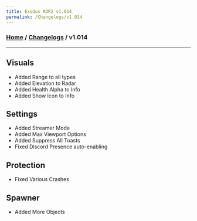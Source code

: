 ```yaml
---
title: Exodus RDR2 v1.014
permalink: /Changelogs/v1.014
---
```

### [Home](../../index.md) / [Changelogs](../Changelogs.md) / v1.014
---
## Visuals
- Added Range to all types
- Added Elevation to Radar
- Added Health Alpha to Info
- Added Show Icon to Info

## Settings
- Added Streamer Mode
- Added Max Viewport Options
- Added Suppress All Toasts
- Fixed Discord Presence auto-enabling

## Protection
- Fixed Various Crashes

## Spawner
- Added More Objects
